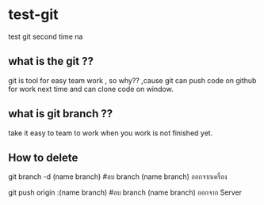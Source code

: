 # test-git
test git second time na
 
## what is the git ??
git is tool for easy team work , so why?? ,cause git can push code on github for work next time and can clone code on window.

## what is git branch ??

take it easy to team to work when you work is not finished yet.

## How to delete
git branch -d (name branch) #ลบ branch (name branch) ออกจากเครื่อง

git push origin :(name branch) #ลบ branch (name branch) ออกจาก Server